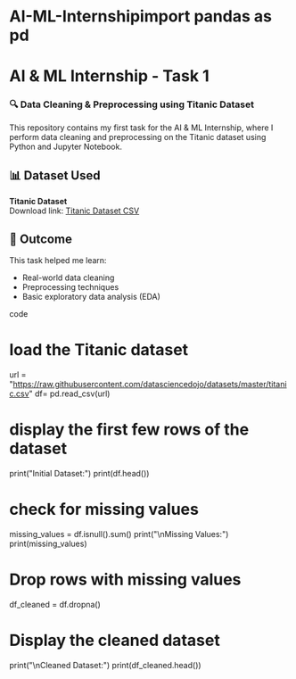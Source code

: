 # AI-ML-Internshipimport pandas as pd
# AI & ML Internship - Task 1
### 🔍 Data Cleaning & Preprocessing using Titanic Dataset

This repository contains my first task for the AI & ML Internship, where I perform data cleaning and preprocessing on the Titanic dataset using Python and Jupyter Notebook.

## 📊 Dataset Used
**Titanic Dataset**  
Download link: [Titanic Dataset CSV](https://raw.githubusercontent.com/datasciencedojo/datasets/master/titanic.csv)

## 📌 Outcome
This task helped me learn:
- Real-world data cleaning
- Preprocessing techniques
- Basic exploratory data analysis (EDA)

code
# load the Titanic dataset 
url = "https://raw.githubusercontent.com/datasciencedojo/datasets/master/titanic.csv"
df= pd.read_csv(url)

# display the first few rows of the dataset
print("Initial Dataset:")
print(df.head())

# check for missing values
missing_values = df.isnull().sum()
print("\nMissing Values:")
print(missing_values)

# Drop rows with missing values
df_cleaned = df.dropna()

# Display the cleaned dataset
print("\nCleaned Dataset:")
print(df_cleaned.head())
